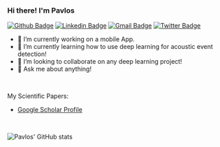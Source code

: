 ### Hi there! I'm Pavlos 


[![Github Badge](https://img.shields.io/badge/-Github-000?style=flat-square&logo=Github&logoColor=white&link=https://github.com/p4vlos)](https://github.com/p4vlos)
[![Linkedin Badge](https://img.shields.io/badge/-LinkedIn-blue?style=flat-square&logo=Linkedin&logoColor=white&link=https://www.linkedin.com/in/pavlosnicolaou/)](https://www.linkedin.com/in/pavlosnicolaou/)
[![Gmail Badge](https://img.shields.io/badge/-Gmail-c14438?style=flat-square&logo=Gmail&logoColor=white&link=mailto:pavnicolaou@hotmail.com)](mailto:pavnicolaou@hotmail.com)
[![Twitter Badge](https://img.shields.io/badge/Twitter--_.svg?style=social&logo=twitter&logo=Twitter&logoColor=white&link=https://twitter.com/pavlosnicolaou)](https://twitter.com/pavlosnicolaou)


- 🔭 I’m currently working on a mobile App.
- 🌱 I’m currently learning how to use deep learning for acoustic event detection!
- 👯 I’m looking to collaborate on any deep learning project!
- 💬 Ask me about anything!

&nbsp;

My Scientific Papers:
- [Google Scholar Profile](https://scholar.google.com/citations?user=OieXGCcAAAAJ&hl=en)

&nbsp;

![Pavlos' GitHub stats](https://github-readme-stats.vercel.app/api?username=p4vlos&show_icons=true)
<!--
![Pavlos' GitHub stats](https://github-readme-stats-eight-theta.vercel.app/api/top-langs/?username=p4vlos&layput=compact&langs_count=5)
 
